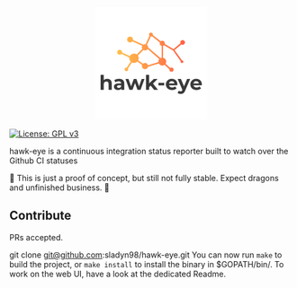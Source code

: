 
<p align="center">
    <img width="200px" src="img/logo.png">
</p>



[![License: GPL v3](https://img.shields.io/badge/License-GPLv3+-blue.svg)](http://www.gnu.org/licenses/gpl-3.0)

hawk-eye is a continuous integration status reporter built to watch over the Github CI statuses

:construction: This is just  a proof of concept, but still not fully stable. Expect dragons and unfinished business. :construction:

## Contribute
PRs accepted.

git clone git@github.com:sladyn98/hawk-eye.git
You can now run `make` to build the project, or `make install` to install the binary in $GOPATH/bin/.
To work on the web UI, have a look at the dedicated Readme.
